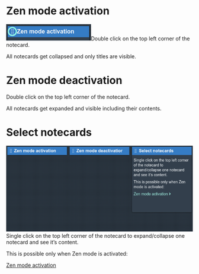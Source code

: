 # Zen mode activation

![Zen mode.png](../Loreshelf%20Docs/img/Zen%20mode.png)Double click on the top left corner of the notecard.

All notecards get collapsed and only titles are visible.

# Zen mode deactivation

Double click on the top left corner of the notecard.

All notecards get expanded and visible including their contents.

# Select notecards

![Zen mode active.png](../Loreshelf%20Docs/img/Zen%20mode%20active.png)Single click on the top left corner of the notecard to expand/collapse one notecard and see it’s content.

This is possible only when Zen mode is activated:

[Zen mode activation](@zen%20mode#Zen%20mode%20activation "Open from 'zen mode'")
